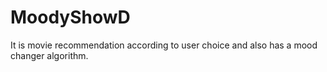# MoodyShowD
It is movie recommendation according to user choice and also has a mood changer algorithm.
